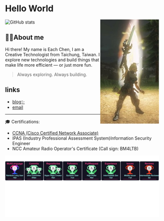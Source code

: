 # Hello World


<img align="right" width="38%" src="./img/masterSword.jpg" style="margin:0 0 30px 0"/>


<img width="50%" src="https://github-readme-stats.vercel.app/api?username=iach526526&show_icons=true&theme=radical" alt="GitHub stats">

## 🐱‍👤About me
Hi there! My name is Each Chen, I am a Creative Technologist from Taichung, Taiwan. I explore new technologies and build things that make life more efficient — or just more fun.

> Always exploring. Always building.
## links
- [blog✨](https://www.iach.cc)
- [email](mailto:info@iach.cc)
----

🎓 Certifications:
  - [CCNA (Cisco Certified Network Associate)](https://cp.certmetrics.com/cisco/en/public/verify/credential/f49eb3650c284ceaa73beb6efa57e8ea)
  - IPAS (Industry Professional Assessment System)Information Security Engineer
  - NCC Amateur Radio Operator's Certificate (Call sign: BM4LTB)





![trophy](./img/marquee.svg)
